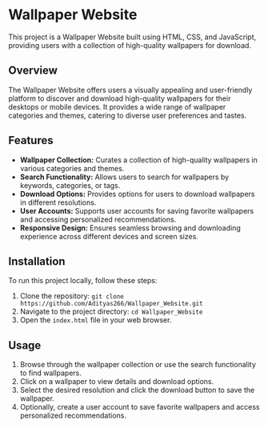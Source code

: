 # Wallpaper Website

This project is a Wallpaper Website built using HTML, CSS, and JavaScript, providing users with a collection of high-quality wallpapers for download.

## Overview

The Wallpaper Website offers users a visually appealing and user-friendly platform to discover and download high-quality wallpapers for their desktops or mobile devices. It provides a wide range of wallpaper categories and themes, catering to diverse user preferences and tastes.

## Features

- **Wallpaper Collection:** Curates a collection of high-quality wallpapers in various categories and themes.
- **Search Functionality:** Allows users to search for wallpapers by keywords, categories, or tags.
- **Download Options:** Provides options for users to download wallpapers in different resolutions.
- **User Accounts:** Supports user accounts for saving favorite wallpapers and accessing personalized recommendations.
- **Responsive Design:** Ensures seamless browsing and downloading experience across different devices and screen sizes.

## Installation

To run this project locally, follow these steps:

1. Clone the repository: `git clone https://github.com/Adityas266/Wallpaper_Website.git`
2. Navigate to the project directory: `cd Wallpaper_Website`
3. Open the `index.html` file in your web browser.

## Usage

1. Browse through the wallpaper collection or use the search functionality to find wallpapers.
2. Click on a wallpaper to view details and download options.
3. Select the desired resolution and click the download button to save the wallpaper.
4. Optionally, create a user account to save favorite wallpapers and access personalized recommendations.

